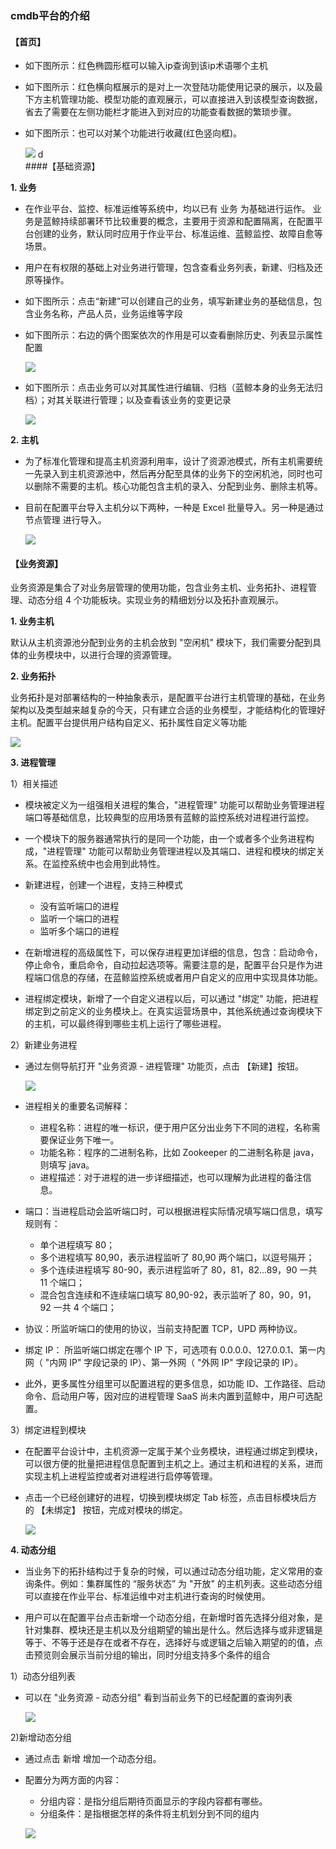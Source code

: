 ### cmdb平台的介绍

#### 【首页】
- 如下图所示：红色椭圆形框可以输入ip查询到该ip术语哪个主机
- 如下图所示：红色横向框展示的是对上一次登陆功能使用记录的展示，以及最下方主机管理功能、模型功能的直观展示，可以直接进入到该模型查询数据，省去了需要在左侧功能栏才能进入到对应的功能查看数据的繁琐步骤。
- 如下图所示：也可以对某个功能进行收藏(红色竖向框)。

   ![](images/cmdb-1.png)
d   
####【基础资源】

**1. 业务**
- 在作业平台、监控、标准运维等系统中，均以已有 业务 为基础进行运作。 业务是蓝鲸持续部署环节比较重要的概念，主要用于资源和配置隔离，在配置平台创建的业务，默认同时应用于作业平台、标准运维、蓝鲸监控、故障自愈等场景。
- 用户在有权限的基础上对业务进行管理，包含查看业务列表，新建、归档及还原等操作。
- 如下图所示：点击“新建”可以创建自己的业务，填写新建业务的基础信息，包含业务名称，产品人员，业务运维等字段
- 如下图所示：右边的俩个图案依次的作用是可以查看删除历史、列表显示属性配置

   ![](images/cmdb-2.png)

- 如下图所示：点击业务可以对其属性进行编辑、归档（蓝鲸本身的业务无法归档）；对其关联进行管理；以及查看该业务的变更记录

   ![](images/cmdb-3.png)

**2. 主机**

- 为了标准化管理和提高主机资源利用率，设计了资源池模式，所有主机需要统一先录入到主机资源池中，然后再分配至具体的业务下的空闲机池，同时也可以删除不需要的主机。核心功能包含主机的录入、分配到业务、删除主机等。

- 目前在配置平台导入主机分以下两种，一种是 Excel 批量导入。另一种是通过 节点管理 进行导入。

   ![](images/cmdb-5.png)

#### 【业务资源】
业务资源是集合了对业务层管理的使用功能，包含业务主机、业务拓扑、进程管理、动态分组 4 个功能板块。实现业务的精细划分以及拓扑直观展示。

**1. 业务主机**

默认从主机资源池分配到业务的主机会放到 "空闲机" 模块下，我们需要分配到具体的业务模块中，以进行合理的资源管理。

**2. 业务拓扑**

业务拓扑是对部署结构的一种抽象表示，是配置平台进行主机管理的基础，在业务架构以及类型越来越复杂的今天，只有建立合适的业务模型，才能结构化的管理好主机。配置平台提供用户结构自定义、拓扑属性自定义等功能

   ![](images/cmdb-6.png)

**3. 进程管理**

1）相关描述
- 模块被定义为一组强相关进程的集合，"进程管理" 功能可以帮助业务管理进程端口等基础信息，比较典型的应用场景有蓝鲸的监控系统对进程进行监控。
- 一个模块下的服务器通常执行的是同一个功能，由一个或者多个业务进程构成，"进程管理" 功能可以帮助业务管理进程以及其端口、进程和模块的绑定关系。在监控系统中也会用到此特性。
- 新建进程，创建一个进程，支持三种模式

   - 没有监听端口的进程
   - 监听一个端口的进程
   - 监听多个端口的进程
- 在新增进程的高级属性下，可以保存进程更加详细的信息，包含：启动命令，停止命令，重启命令，自动拉起选项等。需要注意的是，配置平台只是作为进程端口信息的存储，在蓝鲸监控系统或者用户自定义的应用中实现具体功能。

- 进程绑定模块，新增了一个自定义进程以后，可以通过 "绑定" 功能，把进程绑定到之前定义的业务模块上。在真实运营场景中，其他系统通过查询模块下的主机，可以最终得到哪些主机上运行了哪些进程。

2）新建业务进程
- 通过左侧导航打开 "业务资源 - 进程管理" 功能页，点击 【新建】按钮。

   ![](images/cmdb-7.png)

- 进程相关的重要名词解释：

  - 进程名称：进程的唯一标识，便于用户区分出业务下不同的进程，名称需要保证业务下唯一。
  - 功能名称：程序的二进制名称，比如 Zookeeper 的二进制名称是 java，则填写 java。
  - 进程描述：对于进程的进一步详细描述，也可以理解为此进程的备注信息。

- 端口：当进程启动会监听端口时，可以根据进程实际情况填写端口信息，填写规则有：

  - 单个进程填写 80；
  - 多个进程填写 80,90，表示进程监听了 80,90 两个端口，以逗号隔开；
  - 多个连续进程填写 80-90，表示进程监听了 80，81，82...89，90 一共 11 个端口；
  - 混合包含连续和不连续端口填写 80,90-92，表示监听了 80，90，91，92 一共 4 个端口；

- 协议：所监听端口的使用的协议，当前支持配置 TCP，UPD 两种协议。

- 绑定 IP： 所监听端口绑定在哪个 IP 下，可选项有 0.0.0.0、127.0.0.1、第一内网（ "内网 IP" 字段记录的 IP）、第一外网（ "外网 IP" 字段记录的 IP）。

- 此外，更多属性分组里可以配置进程的更多信息，如功能 ID、工作路径、启动命令、启动用户等，因对应的进程管理 SaaS 尚未内置到蓝鲸中，用户可选配置。

3）绑定进程到模块

- 在配置平台设计中，主机资源一定属于某个业务模块，进程通过绑定到模块，可以很方便的批量把进程信息配置到主机之上。通过主机和进程的关系，进而实现主机上进程监控或者对进程进行启停等管理。

- 点击一个已经创建好的进程，切换到模块绑定 Tab 标签，点击目标模块后方的 【未绑定】 按钮，完成对模块的绑定。

   ![](images/cmdb-8.png)

**4. 动态分组**

- 当业务下的拓扑结构过于复杂的时候，可以通过动态分组功能，定义常用的查询条件。例如：集群属性的 “服务状态” 为 "开放" 的主机列表。这些动态分组可以直接在作业平台、标准运维中对主机进行查询的时候使用。

- 用户可以在配置平台点击新增一个动态分组，在新增时首先选择分组对象，是针对集群、模块还是主机以及分组期望的输出是什么。然后选择与或非逻辑是等于、不等于还是存在或者不存在，选择好与或逻辑之后输入期望的的值，点击预览则会展示当前分组的输出，同时分组支持多个条件的组合

1）动态分组列表
- 可以在 "业务资源 - 动态分组" 看到当前业务下的已经配置的查询列表

   ![](images/cmdb-9.png)

2)新增动态分组
- 通过点击 新增 增加一个动态分组。

- 配置分为两方面的内容：

  - 分组内容：是指分组后期待页面显示的字段内容都有哪些。
  - 分组条件：是指根据怎样的条件将主机划分到不同的组内

   ![](images/cmdb-10.png)
